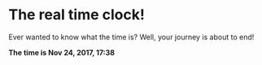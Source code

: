 # The real time clock!

Ever wanted to know what the time is? Well, your journey is about to end!

**The time is Nov 24, 2017, 17:38**